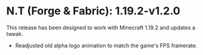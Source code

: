 # N.T (Forge & Fabric): 1.19.2-v1.2.0
This release has been designed to work with Minecraft 1.19.2 and updates a tweak.
- Readjusted old alpha logo animation to match the game's FPS framerate.